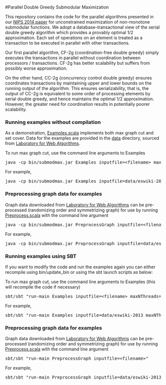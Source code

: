#Parallel Double Greedy Submodular Maximization

This repository contains the code for the parallel algorithms presented in our <a href="paper/pan-etal-nips2015.pdf">NIPS 2014 paper</a> for unconstrained maximization of non-monotone submodular functions.
We adopt a database-transactional view of the serial double greedy algorithm which provides a provably optimal 1/2 approximation.
Each set of operations on an element is treated as a transaction to be executed in parallel with other transactions.

Our first parallel algorithm, CF-2g (coordination-free double greedy) simply executes the transactions in parallel without coordination between processors / transactions.
CF-2g has better scalability but suffers from possibly worse approximation.

On the other hand, CC-2g (concurrency control double greedy) ensures coordinates transactions by maintaining upper and lower bounds on the running output of the algorithm.
This ensures serializability, that is, the output of CC-2g is equivalent to some order of processing elements by serial double greedy, and hence maintains the optimal 1/2 approximation.
However, the greater need for coordination results in potentially poorer scalability.

<H3>Running examples without compilation</H3>
As a demonstration, <a href=src/main/scala/Examples.scala>Examples.scala</a> implements both max graph cut and set cover.
Data for the examples are provided in the <a href=data/>data</a> directory, sourced from <a href="http://law.di.unimi.it/datasets.php">Laboratory for Web Algorithms</a>.


To run max graph cut, use the command line arguments to Examples 
<pre>java -cp bin/submodmax.jar Examples inputfile=&lt;filename&gt; maxNThreads=&lt;maximum number of threads&gt;</pre>
For example,
<pre>java -cp bin/submodmax.jar Examples inputfile=data/eswiki-2013 maxNThreads=4</pre>

<H3>Preprocessing graph data for examples</H3>
Graph data downloaded from <a href="http://law.di.unimi.it/datasets.php">Laboratory for Web Algorithms</a> can be pre-processed (randomizing order and symmetrizing graph) for use by running <a href=src/main/scala/Preprocess.scala>Preprocess.scala</a> with the command line argument
<pre>java -cp bin/submodmax.jar PreprocessGraph inputfile=&lt;filename&gt;</pre>
For example,
<pre>java -cp bin/submodmax.jar PreprocessGraph inputfile=data/eswiki-2013</pre>


<H3>Running examples using SBT</H3>

If you want to modify the code and run the examples again you can either recompile using bin/update_bin or using the sbt launch scripts as below:

To run max graph cut, use the command line arguments to Examples (this will recompile the code if necessary)
<pre>sbt/sbt "run-main Examples inputfile=&lt;filename&gt; maxNThreads=&lt;maximum number of threads&gt;"</pre>
For example,
<pre>sbt/sbt "run-main Examples inputfile=data/eswiki-2013 maxNThreads=4"</pre>

<H3>Preprocessing graph data for examples</H3>
Graph data downloaded from <a href="http://law.di.unimi.it/datasets.php">Laboratory for Web Algorithms</a> can be pre-processed (randomizing order and symmetrizing graph) for use by running <a href=src/main/scala/Preprocess.scala>Preprocess.scala</a> with the command line argument
<pre>sbt/sbt "run-main PreprocessGraph inputfile=&lt;filename&gt;"</pre>
For example,
<pre>sbt/sbt "run-main PreprocessGraph inputfile=data/eswiki-2013</pre>

